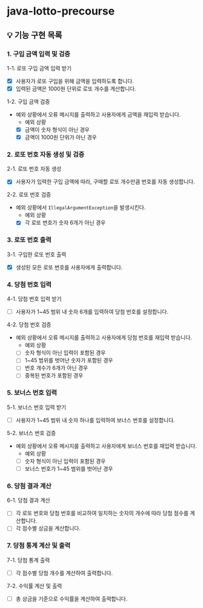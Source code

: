 # java-lotto-precourse

## 💡 기능 구현 목록
### 1. 구입 금액 입력 및 검증
1-1. 로또 구입 금액 입력 받기
- [X] 사용자가 로또 구입을 위해 금액을 입력하도록 합니다.
- [X] 입력된 금액은 1000원 단위로 로또 개수를 계산합니다.

1-2. 구입 금액 검증
- 예외 상황에서 오류 메시지를 출력하고 사용자에게 금액을 재입력 받습니다.
  - 예외 상황
  - [X] 금액이 숫자 형식이 아닌 경우
  - [X] 금액이 1000원 단위가 아닌 경우

### 2. 로또 번호 자동 생성 및 검증
2-1. 로또 번호 자동 생성
- [X] 사용자가 입력한 구입 금액에 따라, 구매할 로또 개수만큼 번호를 자동 생성합니다.

2-2. 로또 번호 검증
- 예외 상황에서 `IllegalArgumentException`을 발생시킨다.
  - 예외 상황
  - [X] 각 로또 번호가 숫자 6개가 아닌 경우

### 3. 로또 번호 출력
3-1. 구입한 로또 번호 출력
- [X] 생성된 모든 로또 번호를 사용자에게 출력합니다.

### 4. 당첨 번호 입력
4-1. 당첨 번호 입력 받기
- [ ] 사용자가 1~45 범위 내 숫자 6개를 입력하여 당첨 번호를 설정합니다.

4-2. 당첨 번호 검증
- 예외 상황에서 오류 메시지를 출력하고 사용자에게 당첨 번호를 재입력 받습니다.
  - 예외 상황
  - [ ] 숫자 형식이 아닌 입력이 포함된 경우
  - [ ] 1~45 범위를 벗어난 숫자가 포함된 경우
  - [ ] 번호 개수가 6개가 아닌 경우
  - [ ] 중복된 번호가 포함된 경우

### 5. 보너스 번호 입력
5-1. 보너스 번호 입력 받기
- [ ] 사용자가 1~45 범위 내 숫자 하나를 입력하여 보너스 번호를 설정합니다.

5-2. 보너스 번호 검증
- 예외 상황에서 오류 메시지를 출력하고 사용자에게 보너스 번호를 재입력 받습니다.
  - 예외 상황
  - [ ] 숫자 형식이 아닌 입력이 포함된 경우
  - [ ] 보너스 번호가 1~45 범위를 벗어난 경우

### 6. 당첨 결과 계산
6-1. 당첨 결과 계산
- [ ] 각 로또 번호와 당첨 번호를 비교하여 일치하는 숫자의 개수에 따라 당첨 점수를 계산합니다.
- [ ] 각 점수별 상금을 계산합니다.

### 7. 당첨 통계 계산 및 출력
7-1. 당첨 통계 출력
- [ ] 각 점수별 당첨 개수를 계산하여 출력합니다.

7-2. 수익률 계산 및 출력
- [ ] 총 상금을 기준으로 수익률을 계산하여 출력합니다.